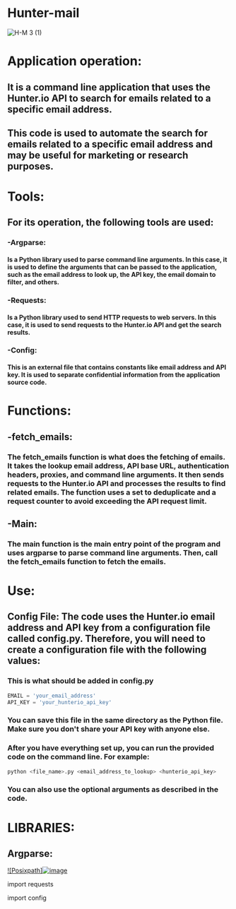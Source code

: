 # Hunter-mail

![H-M 3 (1)](https://user-images.githubusercontent.com/90658763/234571180-3f0fdcb6-0f01-44d4-b67b-d2dce62e714e.gif)



# Application operation:

## It is a command line application that uses the Hunter.io API to search for emails related to a specific email address.
## This code is used to automate the search for emails related to a specific email address and may be useful for marketing or research purposes.

# Tools:

## For its operation, the following tools are used:

### -Argparse:
#### Is a Python library used to parse command line arguments. In this case, it is used to define the arguments that can be passed to the application, such as the email address to look up, the API key, the email domain to filter, and others.
### -Requests: 
#### Is a Python library used to send HTTP requests to web servers. In this case, it is used to send requests to the Hunter.io API and get the search results.
### -Config:
#### This is an external file that contains constants like email address and API key. It is used to separate confidential information from the application source code.

# Functions:
## -fetch_emails:
### The fetch_emails function is what does the fetching of emails. It takes the lookup email address, API base URL, authentication headers, proxies, and command line arguments. It then sends requests to the Hunter.io API and processes the results to find related emails. The function uses a set to deduplicate and a request counter to avoid exceeding the API request limit.

## -Main:
### The main function is the main entry point of the program and uses argparse to parse command line arguments. Then, call the fetch_emails function to fetch the emails.

# Use:
## Config File: The code uses the Hunter.io email address and API key from a configuration file called config.py. Therefore, you will need to create a configuration file with the following values:

### This is what should be added in config.py
```python
EMAIL = 'your_email_address'
API_KEY = 'your_hunterio_api_key'
```

### You can save this file in the same directory as the Python file. Make sure you don't share your API key with anyone else.

### After you have everything set up, you can run the provided code on the command line. For example:
```python
python <file_name>.py <email_address_to_lookup> <hunterio_api_key>
```
### You can also use the optional arguments as described in the code.

# LIBRARIES:

## Argparse:
[![Posixpath]![image](https://user-images.githubusercontent.com/90658763/235024808-d9e3fe1d-fa76-40fc-9404-c28edbf32611.png)](https://docs.python.org/es/3/library/argparse.html)

import requests

import config
